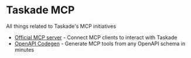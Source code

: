 # Taskade MCP

All things related to Taskade's MCP initiatives

- [Official MCP server](https://github.com/taskade/mcp/tree/main/packages/server) - Connect MCP clients to interact with Taskade
- [OpenAPI Codegen](https://github.com/taskade/mcp/tree/main/packages/openapi-codegen) - Generate MCP tools from any OpenAPI schema in minutes